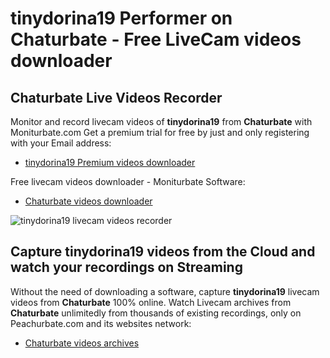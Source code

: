 # tinydorina19 Performer on Chaturbate - Free LiveCam videos downloader

## Chaturbate Live Videos Recorder

Monitor and record livecam videos of **tinydorina19** from **Chaturbate** with Moniturbate.com
Get a premium trial for free by just and only registering with your Email address:
* [tinydorina19 Premium videos downloader](https://moniturbate.com/request-demo-licence-key.html)

Free livecam videos downloader - Moniturbate Software:
* [Chaturbate videos downloader](https://moniturbate.com/moniturbate-download-software.html)

![tinydorina19 livecam videos recorder](https://peachurnet.com/templates/moniturbate-software.png)


## Capture tinydorina19 videos from the Cloud and watch your recordings on Streaming

Without the need of downloading a software, capture **tinydorina19** livecam videos from **Chaturbate** 100% online.
Watch Livecam archives from **Chaturbate** unlimitedly from thousands of existing recordings, only on Peachurbate.com and its websites network:
* [Chaturbate videos archives](https://peachurnet.com/)